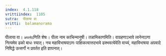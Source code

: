 ```yaml
---
index:  4.1.118
vrittiindex:  1105
sutra:  पीलाया वा
vritti:  balamanorama 
---
```


पीलाया वा। `अपत्येऽ`णिति शेषः। पीला नाम काचिन्मानुषी। तन्नामिकाणमिति। वाग्रहणाऽभावे त्वनेनाऽणा नित्यमेव ढको बाधः स्यात्। नच महाविभाषयाऽणः पाक्षिकत्वात्तदभावे ढक्भवत्येवेति वाच्यं, महाविभाषया अपवादे निषिद्धे उत्सर्गो न प्रवर्तत इति ज्ञापनात्। 

